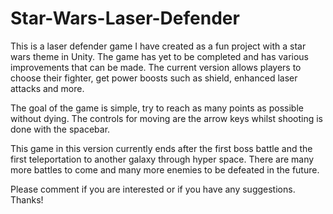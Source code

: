 # Star-Wars-Laser-Defender

This is a laser defender game I have created as a fun project with a star wars theme in Unity. The game has yet to be completed and has various improvements that can be made. The current version allows players to choose their fighter, get power boosts such as shield, enhanced laser attacks and more. 

The goal of the game is simple, try to reach as many points as possible without dying. The controls for moving are the arrow keys whilst shooting is done with the spacebar.

This game in this version currently ends after the first boss battle and the first teleportation to another galaxy through hyper space. There are many more battles to come and many more enemies to be defeated in the future.

Please comment if you are interested or if you have any suggestions. Thanks!
